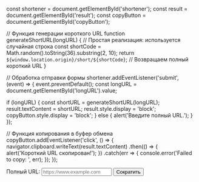const shortener = document.getElementById('shortener');
const result = document.getElementById('result');
const copyButton = document.getElementById('copyButton');

// Функция генерации короткого URL
function generateShortURL(longURL) {
  // Простая реализация: используется случайная строка
  const shortCode = Math.random().toString(36).substring(2, 10);
  return `${window.location.origin}/short/${shortCode}`; // Возвращаем полный короткий URL
}

// Обработка отправки формы
shortener.addEventListener('submit', (event) => {
  event.preventDefault();
  const longURL = document.getElementById('longURL').value;

  if (longURL) {
    const shortURL = generateShortURL(longURL);
    result.textContent = shortURL;
    result.style.display = 'block';
    copyButton.style.display = 'block';
  } else {
    alert('Введите полный URL.');
  }
});

// Функция копирования в буфер обмена
copyButton.addEventListener('click', () => {
  navigator.clipboard.writeText(result.textContent)
    .then(() => {
      alert('Короткий URL скопирован!');
    })
    .catch(err => {
      console.error('Failed to copy: ', err);
    });
});

<!DOCTYPE html>
<html>
<head>
  <title>Сократитель URL</title>
</head>
<body>
  <form id="shortener">
    <label for="longURL">Полный URL:</label>
    <input type="text" id="longURL" placeholder="https://www.example.com" required>
    <button type="submit">Сократить</button>
  </form>
  <div id="result" style="display: none;">
    <p>Короткий URL: <span id="shortURL"></span></p>
    <button id="copyButton" style="display: none;">Копировать</button>
  </div>
  <script src="script.js"></script>
</body>
</html>


